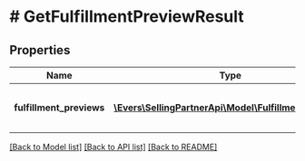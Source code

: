 # # GetFulfillmentPreviewResult

## Properties

Name | Type | Description | Notes
------------ | ------------- | ------------- | -------------
**fulfillment_previews** | [**\Evers\SellingPartnerApi\Model\FulfillmentPreview[]**](FulfillmentPreview.md) | An array of fulfillment preview information. | [optional]

[[Back to Model list]](../../README.md#models) [[Back to API list]](../../README.md#endpoints) [[Back to README]](../../README.md)
